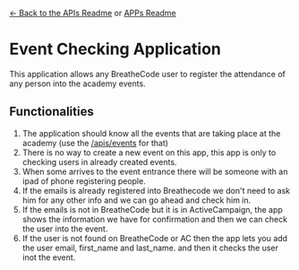[<- Back to the APIs Readme](../docs/README.md) or [APPs Readme](../README.md)

# Event Checking Application

This application allows any BreatheCode user to register the attendance
of any person into the academy events.

## Functionalities
1. The application should know all the events that are taking place at the academy (use the [/apis/events](./tree/master/apps/event-checkin) for that)
2. There is no way to create a new event on this app, this app is only to checking users in already created events.
3. When some arrives to the event entrance there will be someone with an ipad of phone registering people.
4. If the emails is already registered into Breathecode we don't need to ask him for any other info and we can go ahead and check him in.
5. If the emails is not in BreatheCode but it is in ActiveCampaign, the app shows the information we have for confirmation and then we can check the user into the event.
6. If the user is not found on BreatheCode or AC then the app lets you add the user email, first_name and last_name. and then it checks the user inot the event.
